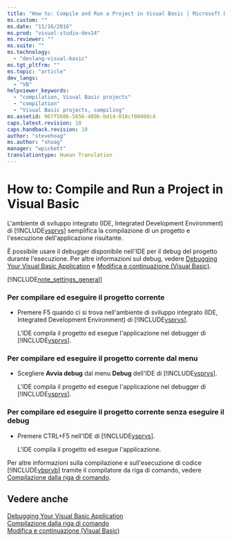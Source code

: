 ```yaml
---
title: "How to: Compile and Run a Project in Visual Basic | Microsoft Docs"
ms.custom: ""
ms.date: "11/16/2016"
ms.prod: "visual-studio-dev14"
ms.reviewer: ""
ms.suite: ""
ms.technology: 
  - "devlang-visual-basic"
ms.tgt_pltfrm: ""
ms.topic: "article"
dev_langs: 
  - "VB"
helpviewer_keywords: 
  - "compilation, Visual Basic projects"
  - "compilation"
  - "Visual Basic projects, compiling"
ms.assetid: 967f5606-5656-489b-bd14-018cf08408c4
caps.latest.revision: 10
caps.handback.revision: 10
author: "stevehoag"
ms.author: "shoag"
manager: "wpickett"
translationtype: Human Translation
---
```

# How to: Compile and Run a Project in Visual Basic
L'ambiente di sviluppo integrato \(IDE, Integrated Development Environment\) di [!INCLUDE[vsprvs](../../../csharp/includes/vsprvs_md.md)] semplifica la compilazione di un progetto e l'esecuzione dell'applicazione risultante.  
  
 È possibile usare il debugger disponibile nell'IDE per il debug del progetto durante l'esecuzione.  Per altre informazioni sul debug, vedere [Debugging Your Visual Basic Application](../../../visual-basic/developing-apps/debugging.md) e [Modifica e continuazione \(Visual Basic\)](/visual-studio/debugger/edit-and-continue-visual-basic).  
  
 [!INCLUDE[note_settings_general](../../../csharp/language-reference/compiler-messages/includes/note_settings_general_md.md)]  
  
### Per compilare ed eseguire il progetto corrente  
  
-   Premere F5 quando ci si trova nell'ambiente di sviluppo integrato \(IDE, Integrated Development Environment\) di [!INCLUDE[vsprvs](../../../csharp/includes/vsprvs_md.md)].  
  
     L'IDE compila il progetto ed esegue l'applicazione nel debugger di [!INCLUDE[vsprvs](../../../csharp/includes/vsprvs_md.md)].  
  
### Per compilare ed eseguire il progetto corrente dal menu  
  
-   Scegliere **Avvia debug** dal menu **Debug** dell'IDE di [!INCLUDE[vsprvs](../../../csharp/includes/vsprvs_md.md)].  
  
     L'IDE compila il progetto ed esegue l'applicazione nel debugger di [!INCLUDE[vsprvs](../../../csharp/includes/vsprvs_md.md)].  
  
### Per compilare ed eseguire il progetto corrente senza eseguire il debug  
  
-   Premere CTRL\+F5 nell'IDE di [!INCLUDE[vsprvs](../../../csharp/includes/vsprvs_md.md)].  
  
     L'IDE compila il progetto ed esegue l'applicazione.  
  
 Per altre informazioni sulla compilazione e sull'esecuzione di codice [!INCLUDE[vbprvb](../../../csharp/programming-guide/concepts/linq/includes/vbprvb_md.md)] tramite il compilatore da riga di comando, vedere [Compilazione dalla riga di comando](../../../visual-basic/reference/command-line-compiler/building-from-the-command-line.md).  
  
## Vedere anche  
 [Debugging Your Visual Basic Application](../../../visual-basic/developing-apps/debugging.md)   
 [Compilazione dalla riga di comando](../../../visual-basic/reference/command-line-compiler/building-from-the-command-line.md)   
 [Modifica e continuazione \(Visual Basic\)](/visual-studio/debugger/edit-and-continue-visual-basic)